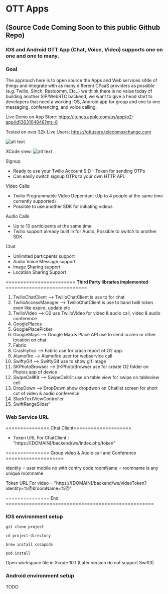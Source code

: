 # OTT Apps 

## (Source Code Coming Soon to this public Github Repo)

### IOS and Android OTT App (Chat, Voice, Video) supports one on one and one to many.

### Goal

The approuch here is to open source the Apps and Web services sifde of things and integrate with as many different CPaaS providers as possible (e.g. Twilio, Sinch, Restcomm, Etc..) we think there is no value today of building another SIP/WebRTC backend, we want to give a head start to developers that need a working IOS, Android app for group and one to one messaging, conferencing, and voice calling.


Live Demo on App Store: https://itunes.apple.com/us/app/o2-app/id1363104848?mt=8

Tested on over 32k Live Users: https://ottusers.telecomsxchange.com 


![alt text](https://ott.telecomsxchange.com/appflow1.jpg "App Flow")



XCode view: 
![alt text](https://user-images.githubusercontent.com/26701933/79405928-5c667400-7f9e-11ea-8a46-7ec0dbdb37bc.png "X Code Ciew")


Signup:

- Ready to use your Twilio Account SID - Token for sending OTPs
- Can easily switch signup OTPs to your own HTTP API.

Video Calls:

- Twilio Programmable Video Dependant (Up to 4 people at the same time currently supported)
- Possible to use another SDK for initiating videos

Audio Calls 

- Up to 10 participents at the same time
- Twilio support already built in for Audio, Possible to switch to another SDK


Chat 

- Unlimited particpents support
- Audio Voice Message support
- Image Sharing support
- Location Sharing Support





======================== **Third Party libraries implemented** ============================

1. TwilioChatClient --> TwilioChatClient is use to for chat
2. TwilioAccessManager --> TwilioChatClient is use to hand twili token even like expire, update etc
3. TwilioVideo --> O2 use TwilioVideo for video & audio call, video & audio conference
4. GooglePlaces
5. GooglePlacePicker
6. GoogleMaps --> Google Map & Place API use to send curren or other location on chat
7. Fabric
8. Crashlytics --> Fabric use for crash report of O2 app.
9. Alamofire --> Alamofire user for webservice call
10. SwiftyGif --> SwiftyGif use to show gif image
11. SKPhotoBrowser --> SKPhotoBrowser use for create O2 folder on Photos app of device
12. SwipeCellKit --> SwipeCellKit use on table view for swipe on tableview cell
13. DropDown --> DropDown show dropdwon on Chatlist screen for short cut of video & audio conference
14. SlackTextViewController
15. SwiftRangeSlider'


### Web Service URL

=============== Chat Client====================
- Token URL For ChatClient : "https://[DOMAIN]/backend/ws/index.php/token"

=============== Group video & Audio call and Conference  ====================

identity = user mobile no with contry code
roomName = roomname is any unique roomname

Token URL For video = "https://[DOMAIN]/backend/ws/videoToken?identity=%@&roomName=%@"

=============== End ===================================================


### IOS environment setup

```shell
git clone project
```

```shell
cd project-directory
```

```shell
brew install cocopods
```

```shell
pod install
```

Open workspace file in Xcode 10.1 (Later version do not support Swift3)

### Android environment setup

TODO

